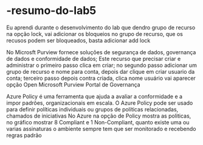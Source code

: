# -resumo-do-lab5
Eu aprendi durante o desenvolvimento do lab que dendro grupo de recurso na opção lock, vai adicionar os bloqueios no grupo
de recurso, que os recusos podem ser bloqueados, basta adicionar add lock

No Microsft Purview fornece soluções de segurança de dados, governança de dados e conformidade de dados;
Este recurso que precisar criar e administrar o primeiro passo clica em criar; no segundo passo adicionar um grupo de recurso e nome 
para conta, depois dar clique em criar usuario da conta; terceiro passo depois contra criada,  clica nome usuário vai aparecer opção 
Open Microsoft Purview Portal de Governança 

Azure Policy é uma ferramenta que ajuda a avaliar a conformidade e a impor padrões, organizacionais em escala. O Azure Policy pode 
ser usado para definir políticas individuais ou grupos de políticas relacionadas, chamados de iniciativas 
No Azure na opção de Policy mostra as politicas, no gráfico mostrar  8 Compliant e 1 Non-Compliant, quanto existe uma ou varias 
assinaturas o ambiente sempre tem que ser  monitorado e recebendo regras padrão 
